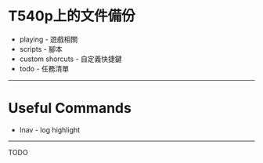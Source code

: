 # T540p上的文件備份

* playing - 遊戲相關
* scripts - 腳本
* custom shorcuts - 自定義快捷鍵
* todo - 任務清單

---

# Useful Commands

* lnav - log highlight

---

TODO
